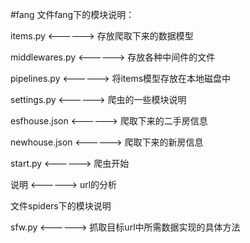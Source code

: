 #fang
文件fang下的模块说明：

items.py  <------>  存放爬取下来的数据模型

middlewares.py  <------>  存放各种中间件的文件

pipelines.py  <------>  将items模型存放在本地磁盘中

settings.py  <------>  爬虫的一些模块说明

esfhouse.json  <------>  爬取下来的二手房信息

newhouse.json  <------>  爬取下来的新房信息

start.py  <------>  爬虫开始

说明  <------>  url的分析


文件spiders下的模块说明

sfw.py  <------>  抓取目标url中所需数据实现的具体方法
